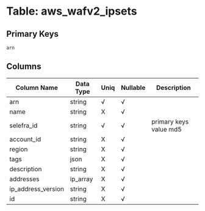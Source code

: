 # Table: aws_wafv2_ipsets

## Primary Keys 

```
arn
```


## Columns 

|  Column Name   |  Data Type  | Uniq | Nullable | Description | 
|  ----  | ----  | ----  | ----  | ---- | 
| arn | string | √ | √ |  | 
| name | string | X | √ |  | 
| selefra_id | string | √ | √ | primary keys value md5 | 
| account_id | string | X | √ |  | 
| region | string | X | √ |  | 
| tags | json | X | √ |  | 
| description | string | X | √ |  | 
| addresses | ip_array | X | √ |  | 
| ip_address_version | string | X | √ |  | 
| id | string | X | √ |  | 


